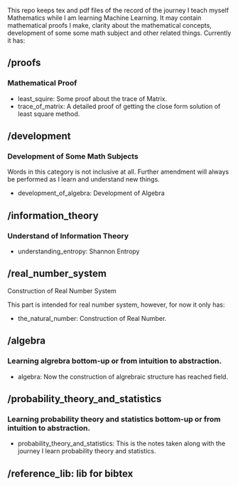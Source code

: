 This repo keeps tex and pdf files of the record of the journey I teach myself
Mathematics while I am learning Machine Learning. It may contain mathematical
proofs I make, clarity about the mathematical concepts, development of some
some math subject and other related things. Currently it has:

## /proofs

### Mathematical Proof

* least_squire:     Some proof about the trace of Matrix.
* trace_of_matrix:  A detailed proof of getting the close form solution of least square method.

## /development

### Development of Some Math Subjects

Words in this category is not inclusive at all. Further amendment will always
be performed as I learn and understand new things.

* development_of_algebra:               Development of Algebra

## /information_theory

### Understand of Information Theory

* understanding_entropy:    Shannon Entropy

## /real_number_system

Construction of Real Number System

This part is intended for real number system, however, for now it only has:

* the_natural_number: Construction of Real Number.

## /algebra

### Learning algrebra bottom-up or from intuition to abstraction.

* algebra:  Now the construction of algrebraic structure has reached field.

## /probability_theory_and_statistics

### Learning probability theory and statistics bottom-up or from intuition to abstraction.

* probability_theory_and_statistics: This is the notes taken along with the
  journey I learn probability theory and statistics.

## /reference_lib: lib for bibtex
